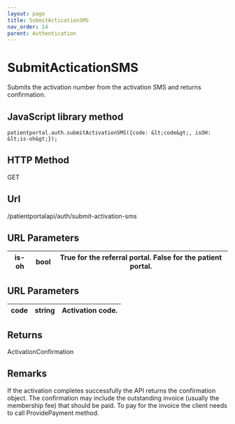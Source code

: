 ```yaml
---
layout: page
title: SubmitActicationSMS
nav_order: 14
parent: Authentication
---
```


# SubmitActicationSMSSubmits the activation number from the activation SMS and returns confirmation.## JavaScript library method```patientportal.auth.submitActivationSMS({code: &lt;code&gt;, isOH: &lt;is-oh&gt;});```## HTTP MethodGET## ****Url****/patientportalapi/auth/submit-activation-sms## URL Parameters| is-oh | bool | True for the referral portal. False for the patient portal. || --- | --- | --- |## URL Parameters| code | string | Activation code. || --- | --- | --- |## ReturnsActivationConfirmation## RemarksIf the activation completes successfully the API returns the confirmation object. The confirmation may include the outstanding invoice (usually the membership fee) that should be paid. To pay for the invoice the client needs to call ProvidePayment method.